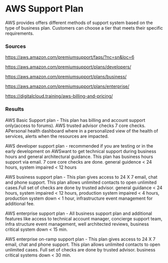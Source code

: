 # AWS Support Plan

AWS provides offers different methods of support system based on the type of business plan. Customers can choose a tier that meets their specific requirements.


### Sources

https://aws.amazon.com/premiumsupport/faqs/?nc=sn&loc=6

https://aws.amazon.com/premiumsupport/plans/developers/

https://aws.amazon.com/premiumsupport/plans/business/

https://aws.amazon.com/premiumsupport/plans/enterprise/

https://digitalcloud.training/aws-billing-and-pricing/


### Results

AWS Basic Support plan - This plan has  billing and account support only(access to forums). AWS trusted advisor checks 7 core checks. APersonal health dashboard where in a personalized view of the health of services, alerts when the resources are impacted. 

AWS developer support plan - recommended if you are testing  or in the early development on AWSwant to get technical support during business hours and general architectural guidance. This plan has  business hours support via email. 7 core core checks are done. general guidence < 24 hours, system impaired < 12 hours 

AWS business support plan - This plan gives access to 24 X 7 email, chat and phone support. This plan  allows unlimited contacts to open unlimited cases.Full set of checks are done by trusted advisor. general guidance < 24 hours, system impaired < 12 hours, production system impaired < 4 hours, production system down < 1 hour, infrastructure event management for additional fee.

AWS enterprise support plan - All business support plan and additional features like access to technical account manager, concierge support team, infra structure event management, well architected reviews,
business critical system down < 15 min. 

AWS enterprise on-ramp support plan - This plan gives access to 24 X 7 email, chat and phone support. This plan allows unlimited contacts to open unlimited cases. Full set of checks are done by trusted advisor. business critical systems down < 30 min.




